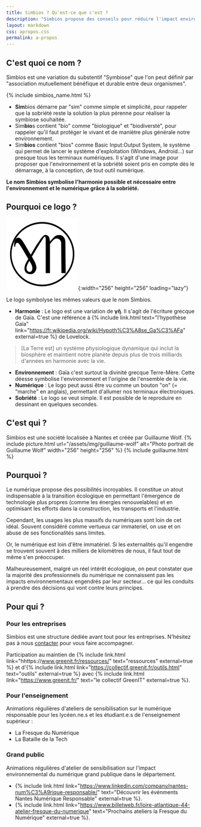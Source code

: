 ```yaml
---
title: Simbios ? Qu'est-ce que c'est ?
description: "Simbios propose des conseils pour réduire l'impact environnemental du Numérique."
layout: markdown
css: apropos.css
permalink: a-propos
---
```


## C'est quoi ce nom ?
Simbios est une variation du substentif "Symbiose" que l'on peut définir par "association mutuellement bénéfique et durable entre deux organismes". 

{% include simbios_name.html %}

- **Sim**bios démarre par "sim" comme simple et simplicité, pour rappeler que la sobriété reste la solution la plus pérenne pour réaliser la symbiose souhaitée.
- Sim**bio**s contient "bio" comme "biologique" et "biodiversté", pour rappeler qu'il faut protéger le vivant et de maniètre plus générale notre environnement.
- Sim**bios** contient "bios" comme Basic Input:Output System, le système qui permet de lancer le système d'exploitation (Windows, Android...) sur presque tous les terminaux numériques. Il s'agit d'une image pour proposer que l'environnement et la sobriété soient pris en compte dès le démarrage, à la conception, de tout outil numérique.

**Le nom Simbios symbolise l'harmonie possible et nécessaire entre l'environnement et le numérique grâce à la sobriété.**

## Pourquoi ce logo ?

![Logo de simbios](/assets/icons/android-chrome-192x192.png){:width="256" height="256" loading="lazy"}

Le logo symbolyse les mêmes valeurs que le nom Simbios.
- **Harmonie** : Le logo est une variation de **γῆ**. Il s'agit de l'écriture grecque de Gaïa. C'est une référence à {% include link.html text="l'hypothèse Gaïa" link="https://fr.wikipedia.org/wiki/Hypoth%C3%A8se_Ga%C3%AFa" external=true %} de Lovelock.
> [La Terre est] un système physiologique dynamique qui inclut la biosphère et maintient notre planète depuis plus de trois milliards d'années en harmonie avec la vie.
- **Environnement** : Gaïa c'est surtout la divinité grecque Terre-Mère. Cette déesse symbolise l'environnement et l'origine de l'ensemble de la vie.
- **Numérique** : Le logo peut aussi être vu comme un bouton "on" (= "marche" en anglais), permettant d'allumer nos terminaux électroniques.
- **Sobriété** : Le logo se veut simple. Il est possible de le reproduire en dessinant en quelques secondes.



## C'est qui ?
Simbios est une société localisée à Nantes et créée par Guillaume Wolf.
{% include picture.html 
    url="/assets/img/guillaume-wolf"
    alt="Photo portrait de Guillaume Wolf"
    width="256"
    height="256"
%}
{% include guillaume.html %}

## Pourquoi ?
Le numérique propose des possibilités incroyables. Il constitue un atout indispensable à la transition écologique en permettant l'émergence de technologie plus propres (comme les énergies renouvelables) et en optimisant les efforts dans la construction, les transports et l'industrie.

Cependant, les usages les plus massifs du numériques sont loin de cet idéal. Souvent considéré comme vertueux car immateriel, on use et on abuse de ses fonctionalités sans limites.

Or, le numérique est loin d'être immatériel. Si les externalités qu'il engendre se trouvent souvent à des milliers de kilomètres de nous, il faut tout de même s'en préoccuper. 

Malheureusement, malgré un réel intérêt écologique, on peut constater que la majorité des professionnels du numérique ne connaissent pas les impacts environnementaux engendrés par leur secteur... ce qui les conduits à prendre des décisions qui vont contre leurs principes.

## Pour qui ?
### Pour les entreprises
Simbios est une structure dédiée avant tout pour les entreprises. N'hésitez pas à nous [contacter](/contact.html) pour vous faire accompagner.

Participation au maintien de {% include link.html link="hhttps://www.greenit.fr/ressources/" text="ressources" external=true %} et d'{% include link.html link="https://collectif.greenit.fr/outils.html" text="outils" external=true %} avec {% include link.html link="https://www.greenit.fr/" text="le collectif GreenIT" external=true %}.

### Pour l'enseignement
Animations régulières d'ateliers de sensibilisation sur le numérique résponsable pour les lycéen.ne.s et les étudiant.e.s de l'enseignement supérieur :
- La Fresque du Numérique
- La Bataille de la Tech

### Grand public
Animations régulières d'atelier de sensibilisation sur l'impact environnemental du numérique grand publique dans le département.
- {% include link.html link="https://www.linkedin.com/company/nantes-num%C3%A9rique-responsable/" text="Découvrir les événments Nantes Numérique Responsable" external=true %}.
- {% include link.html link="https://www.billetweb.fr/loire-atlantique-44-atelier-fresque-du-numerique" text="Prochains ateliers la Fresque du Numérique" external=true %}.